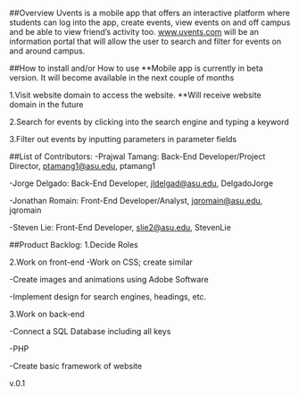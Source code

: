 ##Overview 
Uvents is a mobile app that offers an interactive platform where students can log into the app, create events, 
view events on and off campus and be able to view friend’s activity too. www.uvents.com will be an information portal that 
will allow the user to search and filter for events on and around campus.

##How to install and/or How to use
**Mobile app is currently in beta version. It will become available in the next couple of months

1.Visit website domain to access the website. **Will receive website domain in the future 

2.Search for events by clicking into the search engine and typing a keyword

3.Filter out events by inputting parameters in parameter fields

##List of Contributors: 
-Prajwal Tamang: Back-End Developer/Project Director, ptamang1@asu.edu, ptamang1

-Jorge Delgado: Back-End Developer, jldelgad@asu.edu, DelgadoJorge 

-Jonathan Romain: Front-End Developer/Analyst, jqromain@asu.edu, jqromain

-Steven Lie: Front-End Developer, slie2@asu.edu, StevenLie

##Product Backlog:
1.Decide Roles

2.Work on front-end
-Work on CSS; create similar 
 
-Create images and animations using Adobe Software

-Implement design for search engines, headings,  etc.

3.Work on back-end

-Connect  a SQL Database including all keys

-PHP

-Create basic framework of website

v.0.1
 
